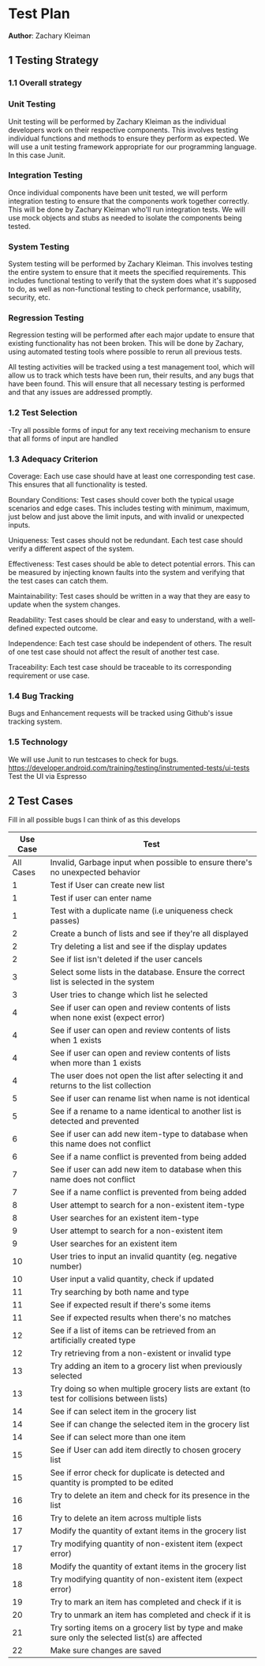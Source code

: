 # Test Plan



**Author**: Zachary Kleiman

## 1 Testing Strategy

### 1.1 Overall strategy


### Unit Testing
Unit testing will be performed by Zachary Kleiman as the individual developers work on their respective components. This involves testing individual functions and methods to ensure they perform as expected. We will use a unit testing framework appropriate for our programming language. In this case Junit.

### Integration Testing
Once individual components have been unit tested, we will perform integration testing to ensure that the components work together correctly. This will be done by Zachary Kleiman who'll run integration tests. We will use mock objects and stubs as needed to isolate the components being tested.

### System Testing
System testing will be performed by Zachary Kleiman. This involves testing the entire system to ensure that it meets the specified requirements. This includes functional testing to verify that the system does what it's supposed to do, as well as non-functional testing to check performance, usability, security, etc.

### Regression Testing
Regression testing will be performed after each major update to ensure that existing functionality has not been broken. This will be done by Zachary, using automated testing tools where possible to rerun all previous tests.

All testing activities will be tracked using a test management tool, which will allow us to track which tests have been run, their results, and any bugs that have been found. This will ensure that all necessary testing is performed and that any issues are addressed promptly.


### 1.2 Test Selection


-Try all possible forms of input for any text receiving mechanism to ensure that all forms of input are handled

### 1.3 Adequacy Criterion


Coverage: Each use case should have at least one corresponding test case. This ensures that all functionality is tested.

Boundary Conditions: Test cases should cover both the typical usage scenarios and edge cases. This includes testing with minimum, maximum, just below and just above the limit inputs, and with invalid or unexpected inputs.

Uniqueness: Test cases should not be redundant. Each test case should verify a different aspect of the system.

Effectiveness: Test cases should be able to detect potential errors. This can be measured by injecting known faults into the system and verifying that the test cases can catch them.

Maintainability: Test cases should be written in a way that they are easy to update when the system changes.

Readability: Test cases should be clear and easy to understand, with a well-defined expected outcome.

Independence: Each test case should be independent of others. The result of one test case should not affect the result of another test case.

Traceability: Each test case should be traceable to its corresponding requirement or use case.


### 1.4 Bug Tracking

Bugs and Enhancement requests will be tracked  using Github's issue tracking system.
### 1.5 Technology

We will use Junit to run testcases to check for bugs.
https://developer.android.com/training/testing/instrumented-tests/ui-tests 
Test the UI via Espresso
## 2 Test Cases



Fill in all possible bugs I can think of as this develops

| Use Case | Test |
| --- | --- |
| All Cases | Invalid, Garbage input when possible to ensure there's no unexpected behavior |
| 1 | Test if User can create new list |
| 1 | Test if user can enter name |
| 1 | Test with a duplicate name (i.e uniqueness check passes) |
| 2 | Create a bunch of lists and see if they're all displayed |
| 2 | Try deleting a list and see if the display updates |
| 2 | See if list isn't deleted if the user cancels |
| 3 | Select some lists in the database. Ensure the correct list is selected in the system |
| 3 | User tries to change which list he selected |
| 4 | See if user can open and review contents of lists when none exist (expect error) |
| 4 | See if user can open and review contents of lists when 1 exists |
| 4 | See if user can open and review contents of lists when more than 1 exists |
| 4 | The user does not open the list after selecting it and returns to the list collection |
| 5 | See if user can rename list when name is not identical |
| 5 | See if a rename to a name identical to another list is detected and prevented |
| 6 | See if user can add new item-type to database when this name does not conflict |
| 6 | See if a name conflict is prevented from being added |
| 7 | See if user can add new item to database when this name does not conflict |
| 7 | See if a name conflict is prevented from being added |
| 8 | User attempt to search for a non-existent item-type |
| 8 | User searches for an existent item-type |
| 9 | User attempt to search for a non-existent item |
| 9 | User searches for an existent item |
| 10 | User tries to input an invalid quantity (eg. negative number) |
| 10 | User input a valid quantity, check if updated |
| 11 | Try searching by both name and type |
| 11 | See if expected result if there's some items |
| 11 | See if expected results when there's no matches |
| 12 | See if a list of items can be retrieved from an artificially created type |
| 12 | Try retrieving from a non-existent or invalid type |
| 13 | Try adding an item to a grocery list when previously selected |
| 13 | Try doing so when multiple grocery lists are extant (to test for collisions between lists) |
| 14 | See if can select item in the grocery list |
| 14 | See if can change the selected item in the grocery list |
| 14 | See if can select more than one item |
| 15 | See if User can add item directly to chosen grocery list |
| 15 | See if error check for duplicate is detected and quantity is prompted to be edited |
| 16 | Try to delete an item and check for its presence in the list |
| 16 | Try to delete an item across multiple lists |
| 17 | Modify the quantity of extant items in the grocery list |
| 17 | Try modifying quantity of non-existent item (expect error) |
| 18 | Modify the quantity of extant items in the grocery list |
| 18 | Try modifying quantity of non-existent item (expect error) |
| 19 | Try to mark an item has completed and check if it is |
| 20 | Try to unmark an item has completed and check if it is |
| 21 | Try sorting items on a grocery list by type and make sure only the selected list(s) are affected |
| 22 | Make sure changes are saved |
